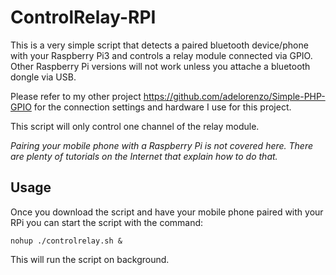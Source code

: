 # ControlRelay-RPI

This is a very simple script that detects a paired bluetooth device/phone with your Raspberry Pi3 and controls a relay module connected via GPIO. Other Raspberry Pi versions will not work unless you attache a bluetooth dongle via USB.

Please refer to my other project https://github.com/adelorenzo/Simple-PHP-GPIO for the connection settings and hardware I use for this project.

This script will only control one channel of the relay module.

_Pairing your mobile phone with a Raspberry Pi is not covered here. There are plenty of tutorials on the Internet that explain how to do that._

## Usage
Once you download the script and have your mobile phone paired with your RPi you can start the script with the command:
```
nohup ./controlrelay.sh &
```

This will run the script on background.
